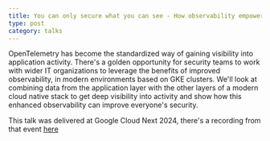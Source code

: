 ```yaml
---
title: You can only secure what you can see - How observability empowers security
type: post
category: talks
---
```


OpenTelemetry has become the standardized way of gaining visibility into application activity. There's a golden opportunity for security teams to work with wider IT organizations to leverage the benefits of improved observability, in modern environments based on GKE clusters. We'll look at combining data from the application layer with the other layers of a modern cloud native stack to get deep visibility into activity and show how this enhanced observability can improve everyone's security.

This talk was delivered at Google Cloud Next 2024, there's a recording from that event [here](https://youtu.be/xD-IjRAEYh8?si=dVce43lQtTnY0_OR)
